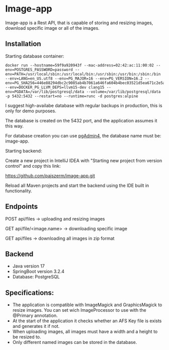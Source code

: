 # Image-app

Image-app is a Rest API, that is capable of storing and resizing images, download specific image or all of the images.

## Installation

Starting database container:

```
docker run --hostname=59f9a920943f --mac-address=02:42:ac:11:00:02 --env=POSTGRES_PASSWORD=password --env=PATH=/usr/local/sbin:/usr/local/bin:/usr/sbin:/usr/bin:/sbin:/bin --env=LANG=en_US.utf8 --env=PG_MAJOR=16 --env=PG_VERSION=16.2 --env=PG_SHA256=446e88294dbc2c9085ab4b7061a646fa604b4bec03521d5ea671c2e5ad9b2952 --env=DOCKER_PG_LLVM_DEPS=llvm15-dev	clang15 --env=PGDATA=/var/lib/postgresql/data --volume=/var/lib/postgresql/data -p 5432:5432 --restart=no --runtime=runc -d postgres:alpine
```
I suggest high-availabe database with regular backups in production, this is only for demo purposes.

The database is created on the 5432 port, and the application assumes it this way.

For database creation you can use [pgAdmin4](https://www.pgadmin.org/download/pgadmin-4-windows/), the database name must be: image-app.

Starting backend:

Create a new project in IntelliJ IDEA with "Starting new project from version control" and copy this link: 

https://github.com/pajszerm/image-app.git

Reload all Maven projects and start the backend using the IDE built in functionality.

## Endpoints

POST api/files -> uploading and resizing images

GET api/file/<image.name> -> downloading specific image

GET api/files -> downloading all images in zip format

## Backend

- Java version 17
- SpringBoot version 3.2.4
- Database: PostgreSQL

## Specifications:

- The application is compatible with ImageMagick and GraphicsMagick to resize images. You can set wich ImageProcessor to use with the @Primary annotation.
- At the start of the application it checks whether an AFS Key file is exists and generates it if not.
- When uploading images, all images must have a width and a height to be resized to.
- Only different named images can be stored in the database.

